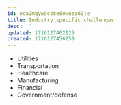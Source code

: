 ```yaml
---
id: oca2mqyw9cz8e6owuzz60je
title: Industry_specific_challenges
desc: ''
updated: 1716127462125
created: 1716127456258
---
```

- Utilities
- Transportation
- Healthcare
- Manufacturing
- Financial
- Government/defense